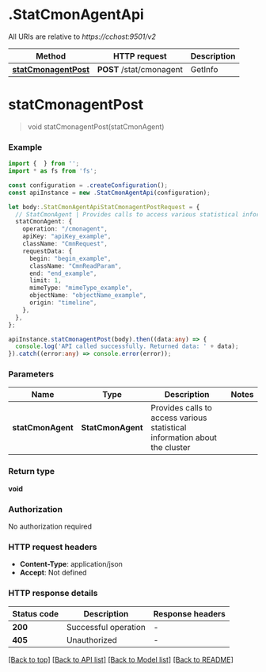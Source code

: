 # .StatCmonAgentApi

All URIs are relative to *https://cchost:9501/v2*

Method | HTTP request | Description
------------- | ------------- | -------------
[**statCmonagentPost**](StatCmonAgentApi.md#statCmonagentPost) | **POST** /stat/cmonagent | GetInfo | etc


# **statCmonagentPost**
> void statCmonagentPost(statCmonAgent)


### Example


```typescript
import {  } from '';
import * as fs from 'fs';

const configuration = .createConfiguration();
const apiInstance = new .StatCmonAgentApi(configuration);

let body:.StatCmonAgentApiStatCmonagentPostRequest = {
  // StatCmonAgent | Provides calls to access various statistical information about the cluster
  statCmonAgent: {
    operation: "/cmonagent",
    apiKey: "apiKey_example",
    className: "CmnRequest",
    requestData: {
      begin: "begin_example",
      className: "CmnReadParam",
      end: "end_example",
      limit: 1,
      mimeType: "mimeType_example",
      objectName: "objectName_example",
      origin: "timeline",
    },
  },
};

apiInstance.statCmonagentPost(body).then((data:any) => {
  console.log('API called successfully. Returned data: ' + data);
}).catch((error:any) => console.error(error));
```


### Parameters

Name | Type | Description  | Notes
------------- | ------------- | ------------- | -------------
 **statCmonAgent** | **StatCmonAgent**| Provides calls to access various statistical information about the cluster |


### Return type

**void**

### Authorization

No authorization required

### HTTP request headers

 - **Content-Type**: application/json
 - **Accept**: Not defined


### HTTP response details
| Status code | Description | Response headers |
|-------------|-------------|------------------|
**200** | Successful operation |  -  |
**405** | Unauthorized |  -  |

[[Back to top]](#) [[Back to API list]](README.md#documentation-for-api-endpoints) [[Back to Model list]](README.md#documentation-for-models) [[Back to README]](README.md)


